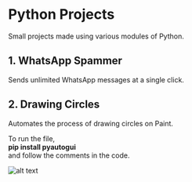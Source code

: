 # Python Projects
Small projects made using various modules of Python.

## **1. WhatsApp Spammer**
Sends unlimited WhatsApp messages at a single click.

## **2. Drawing Circles**
Automates the process of drawing circles on Paint.

To run the file, <br>
<b>pip install pyautogui</b> <br>
and follow the comments in the code.

![alt text](https://user-images.githubusercontent.com/46349391/60339053-47940200-99c5-11e9-9bb8-388720aca6fc.png)
